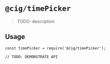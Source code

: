 # `@cig/timePicker`

> TODO: description

## Usage

```
const timePicker = require('@cig/timePicker');

// TODO: DEMONSTRATE API
```
